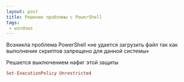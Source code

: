 ```yaml
---
layout: post
title: Решение проблемы с PowerShell
tags:
 - windows
---
```


Возникла проблема PowerShell «не удается загрузить файл так как выполнение скриптов запрещено для данной системы»

Решается выключением нафиг этой защиты

``` conf
Set-ExecutionPolicy Unrestricted
```
